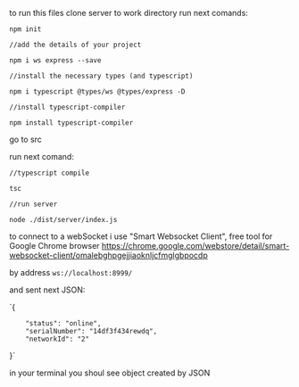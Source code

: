 to run this files clone server to work directory
run next comands:

`npm init`

`//add the details of your project`

`npm i ws express --save`

`//install the necessary types (and typescript)`

`npm i typescript @types/ws @types/express -D`

`//install typescript-compiler`

`npm install typescript-compiler`


go to src

run next comand:

`//typescript compile`

`tsc`

`//run server`

`node ./dist/server/index.js`


to connect to a webSocket i use "Smart Websocket Client", free tool for Google Chrome browser
https://chrome.google.com/webstore/detail/smart-websocket-client/omalebghpgejjiaoknljcfmglgbpocdp

by address `ws://localhost:8999/`

and sent next JSON:

`{
    
        "status": "online",
        "serialNumber": "14df3f434rewdq",
        "networkId": "2"
  
}`

in your terminal you shoul see object created by JSON
